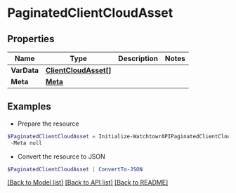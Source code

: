 # PaginatedClientCloudAsset
## Properties

Name | Type | Description | Notes
------------ | ------------- | ------------- | -------------
**VarData** | [**ClientCloudAsset[]**](ClientCloudAsset.md) |  | 
**Meta** | [**Meta**](Meta.md) |  | 

## Examples

- Prepare the resource
```powershell
$PaginatedClientCloudAsset = Initialize-WatchtowrAPIPaginatedClientCloudAsset  -VarData null `
 -Meta null
```

- Convert the resource to JSON
```powershell
$PaginatedClientCloudAsset | ConvertTo-JSON
```

[[Back to Model list]](../README.md#documentation-for-models) [[Back to API list]](../README.md#documentation-for-api-endpoints) [[Back to README]](../README.md)

